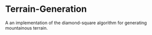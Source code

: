 # Terrain-Generation
A an implementation of the diamond-square algorithm for generating mountainous terrain.
